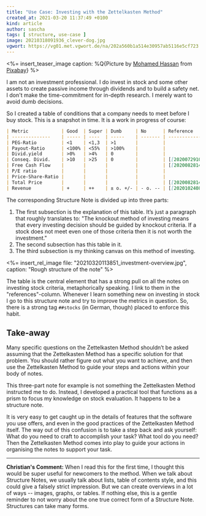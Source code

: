```yaml
---
title: "Use Case: Investing with the Zettelkasten Method"
created_at: 2021-03-20 11:37:49 +0100
kind: article
author: sascha
tags: [ structure, use-case ]
image: 20210318091936_clever-dog.jpg
vgwort: https://vg01.met.vgwort.de/na/202a560b1a514e30957ab5116e5cf723
---
```

<%= insert_teaser_image caption: %Q{Picture by <a href="https://pixabay.com/de/users/mohamed_hassan-5229782/">Mohamed Hassan</a> from <a href="https://pixabay.com/">Pixabay</a>} %>

I am not an investment professional. I do invest in stock and some other assets to create passive income through dividends and to build a safety net. I don't make the time-commitment for in-depth research. I merely want to avoid dumb decisions.

So I created a table of conditions that a company needs to meet before I buy stock. This is a snapshot in time. It is a work in progress of course:

```markdown
| Metric            | Good  | Super | Dumb     | No      | Reference        |
| --------------    | ----- | ----  | -----    | ------- | ---------------- |
| PEG-Ratio         | <1    | <1,3  | >1       |         |                  |
| Payout-Ratio      | <100% | <55%  | >100%    |         |                  |
| Divid.yield       | >0%   | >4%   | 0        |         |                  |
| Conseq. Divid.    | >10   | >25   | 0        |         | [[202007291035]] |
| Free Cash Flow    |       |       |          |         | [[202008281429]] |
| P/E ratio         |       |       |          |         |                  |
| Price-Share-Ratio |       |       |          |         |                  |
| Total Price       |       |       |          |         | [[202008281434]] |
| Revenue           | +     | ++    | ± o. +/- | - o. -- | [[202010240857]] |
```

The corresponding Structure Note is divided up into three parts:

1. The first subsection is the explanation of this table. It’s just a paragraph that roughly translates to: "The knockout method of investing means that every investing decision should be guided by knockout criteria. If a stock does not meet even one of those criteria then it is not worth the investment."
2. The second subsection has this table in it.
3. The third subsection is my thinking canvas on this method of investing.

<%= insert_rel_image file: "20210320113851_investment-overview.jpg", caption: "Rough structure of the note" %>

The table is the central element that has a strong pull on all the notes on investing stock criteria, metaphorically speaking. I link to them in the "references"-column. Whenever I learn something new on investing in stock I go to this structure note and try to improve the metrics in question. So, there is a strong tag `##stocks` (in German, though) placed to enforce this habit.

## Take-away

Many specific questions on the Zettelkasten Method shouldn’t be asked assuming that the Zettelkasten Method has a specific solution for that problem. You should rather figure out what you want to achieve, and then use the Zettelkasten Method to guide your steps and actions within your body of notes.

This three-part note for example is not something the Zettelkasten Method instructed me to do. Instead, I developed a practical tool that functions as a prism to focus my knowledge on stock evaluation. It happens to be a structure note.

It is very easy to get caught up in the details of features that the software you use offers, and even in the good practices of the Zettelkasten Method itself. The way out of this confusion is to take a step back and ask yourself: What do you need to craft to accomplish your task? What tool do you need? Then the Zettelkasten Method comes into play to guide your actions in organising the notes to support your task.

---

**Christian's Comment:** When I read this for the first time, I thought this would be super useful for newcomers to the method. When we talk about Structure Notes, we usually talk about lists, table of contents style, and this could give a falsely strict impression. But we can create overviews in a lot of ways -- images, graphs, or tables. If nothing else, this is a gentle reminder to not worry about the one true correct form of a Structure Note. Structures can take many forms.
